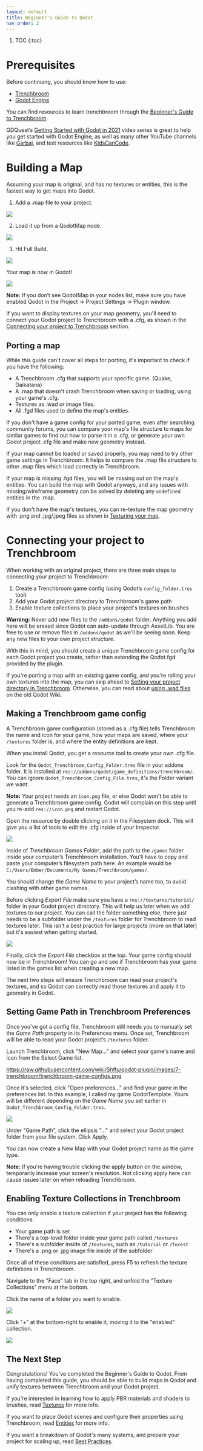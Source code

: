 ```yaml
---
layout: default
title: Beginner's Guide to Qodot
nav_order: 2
---
```


1. TOC
{:toc}

# Prerequisites
Before continuing, you should know how to use:
- [Trenchbroom](https://trenchbroom.github.io/)
- [Godot Engine](https://godotengine.org/)

You can find resources to learn trenchbroom through the [Beginner's Guide to Trenchbroom](https://coda.io/d/Trenchbroom-Guide_d77T7fADkTg/Beginners-Guide-to-Trenchbroom_suqnS).

GDQuest’s [Getting Started with Godot in 2021](https://www.gdquest.com/tutorial/godot/learning-paths/getting-started-in-2021/chapter/1.getting-started/) video series is great to help you get started with Godot Engine, as well as many other YouTube channels like [Garbaj](https://www.youtube.com/c/Garbaj), and text resources like [KidsCanCode](http://kidscancode.org/godot_recipes/).

# Building a Map
Assuming your map is original, and has no textures or entities, this is the fastest way to get maps into Godot.

1.  Add a .map file to your project.

![](../images/install-map.png)

2. Load it up from a QodotMap node.

![](../images/install-qodotmap.png)

3. Hit Full Build.

![](../images/install-fullbuild.png)

Your map is now in Godot!

![](../images/install-final.png)

**Note:** If you don’t see QodotMap in your nodes list, make sure you have enabled Qodot in the Project → Project Settings → Plugin window.

If you want to display textures on your map geometry, you'll need to connect your Godot project to Trenchbroom with a .cfg, as shown in the [Connecting your project to Trenchbroom](#connecting-your-project-to-trenchbroom) section.

## Porting a map

While this guide can't cover all steps for porting, it's important to check if you have the following:  
- A Trenchbroom .cfg that supports your specific game. (Quake, Daikatana)  
- A .map that doesn't crash Trenchbroom when saving or loading, using your game's .cfg.  
- Textures as .wad or image files.  
- All .fgd files used to define the map's entities.  

If you don't have a game config for your ported game, even after searching community forums, you can compare your map's file structure to maps for similar games to find out how to parse it in a .cfg, or generate your own Godot project .cfg file and make new geometry instead.

If your map cannot be loaded or saved properly, you may need to try other game settings in Trenchbroom. It helps to compare the .map file structure to other .map files which load correctly in Trenchbroom.

If your map is missing .fgd files, you will be missing out on the map's entities. You can build the map with Qodot anyways, and any issues with missing/wireframe geometry can be solved by deleting any `undefined` entities in the .map.

If you don't have the map's textures, you can re-texture the map geometry with .png and .jpg/.jpeg files as shown in [Texturing your map](#texturing-your-map).

# Connecting your project to Trenchbroom
When working with an original project, there are three main steps to connecting your project to Trenchbroom:
1.  Create a Trenchbroom game config (using Qodot’s `config_folder.tres` tool)
2.  Add your Godot project directory to Trenchbroom's game path
3.  Enable texture collections to place your project's textures on brushes

**Warning:** Never add new files to the `/addons/qodot` folder. Anything you add here will be erased since Qodot can auto-update through AssetLib. You are free to use or remove files in `/addons/qodot` as we'll be seeing soon. Keep any new files to your own project structure.

With this in mind, you should create a unique Trenchbroom game config for each Godot project you create, rather than extending the Qodot.fgd provided by the plugin.

If you're porting a map with an existing game config, and you're rolling your own textures into the map, you can skip ahead to [Setting your project directory in Trenchbroom](#Setting-your-project-directory-in-Trenchbroom). Otherwise, you can read about [using .wad files](https://github.com/Shfty/qodot-plugin/wiki/3.-Textures-and-Materials#wad-file-support) on the old Qodot Wiki.

## Making a Trenchbroom game config
A Trenchbroom game configuration (stored as a .cfg file) tells Trenchbroom the name and icon for your game, how your maps are saved, where your `/textures` folder is, and where the entity definitions are kept.

When you install Qodot, you get a resource tool to create your own .cfg file.

Look for the `Qodot_Trenchbroom_Config_Folder.tres` file in your addons folder. It is installed at  `res://addons/qodot/game_definitions/trenchbroom/`. You can ignore `Qodot_Trenchbroom_Config_File.tres`, it's the Folder variant we want.

**Note:** Your project needs an `icon.png` file, or else Qodot won't be able to generate a Trenchbroom game config. Godot will complain on this step until you re-add `res://icon.png` and restart Godot.

Open the resource by double clicking on it in the Filesystem dock. This will give you a list of tools to edit the .cfg inside of your Inspector.

![](../images/definition-resource.png)

Inside of _Trenchbroom Games Folder_, add the path to the `/games` folder inside your computer’s Trenchbroom installation. You’ll have to copy and paste your computer’s filesystem path here. An example would be `C:/Users/Ember/Documents/My Games/Trenchbroom/games/`.

You should change the _Game Name_ to your project’s name too, to avoid clashing with other game names.

Before clicking _Export File_ make sure you have a `res://textures/tutorial/` folder in your Godot project directory. This will help us later when we add textures to our project. You can call the folder something else, there just needs to be a subfolder under the `/textures` folder for Trenchbroom to read textures later. This isn't a best practice for large projects (more on that later) but it's easiest when getting started.

![](../images/definition-textures.png)

Finally, click the _Export File_ checkbox at the top. Your game config should now be in Trenchbroom! You can go and see if Trenchbroom has your game listed in the games list when creating a new map.

The next two steps will ensure Trenchbroom can read your project's textures, and so Qodot can correctly read those textures and apply it to geometry in Godot.

## Setting Game Path in Trenchbroom Preferences
Once you've got a config file, Trenchbroom still needs you to manually set the *Game Path* property in its Preferences menu. Once set, Trenchbroom will be able to read your Godot project’s `/textures` folder.

Launch Trenchbroom, click "New Map..." and select your game's name and icon from the Select Game list.

https://raw.githubusercontent.com/wiki/Shfty/qodot-plugin/images/7-trenchbroom/trenchbroom-game-configs.png

Once it's selected, click "Open preferences..." and find your game in the preferences list. In this example, I called my game QodotTemplate. Yours will be different depending on the _Game Name_ you set earlier in `Qodot_Trenchbroom_Config_Folder.tres`.

![](../images/definition-example.png)

Under "Game Path", click the ellipsis "..." and select your Godot project folder from your file system. Click Apply.

You can now create a New Map with your Godot project name as the game type.

**Note:** If you're having trouble clicking the apply button on the window, temporarily increase your screen's resolution. Not clicking apply here can cause issues later on when reloading Trenchbroom.

## Enabling Texture Collections in Trenchbroom
You can only enable a texture collection if your project has the following conditions:
- Your game path is set
- There's a top-level folder inside your game path called `/textures`
- There's a subfolder inside of `/textures`, such as `/tutorial` or `/forest`
- There's a .png or .jpg image file inside of the subfolder

Once all of these conditions are satisfied, press F5 to refresh the texture definitions in Trenchbroom.

Navigate to the "Face" tab in the top right, and unfold the "Texture Collections" menu at the bottom.

Click the name of a folder you want to enable.

![](../images/textures-none.png)

Click "+" at the bottom-right to enable it, moving it to the "enabled" collection.

![](../images/textures-enabled.png)

## The Next Step

Congratulations! You've completed the Beginner's Guide to Qodot. From having completed this guide, you should be able to build maps in Qodot and unify textures between Trenchbroom and your Godot project.

If you're interested in learning how to apply PBR materials and shaders to brushes, read [Textures](textures.html) for more info.

If you want to place Godot scenes and configure their properties using Trenchbroom, read [Entities](entities.html) for more info.

If you want a breakdown of Qodot's many systems, and prepare your project for scaling up, read [Best Practices](best-practices.html).